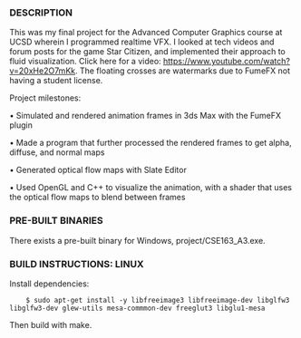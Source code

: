 ### DESCRIPTION

This was my final project for the Advanced Computer Graphics course at UCSD wherein I programmed realtime VFX. I looked at tech videos and forum posts for the game Star Citizen, and implemented their approach to fluid visualization. Click here for a video: https://www.youtube.com/watch?v=20xHe2O7mKk. The floating crosses are watermarks due to FumeFX not having a student license.

Project milestones:

• Simulated and rendered animation frames in 3ds Max with the FumeFX plugin

• Made a program that further processed the rendered frames to get alpha, diffuse, and normal maps

• Generated optical flow maps with Slate Editor

• Used OpenGL and C++ to visualize the animation, with a shader that uses the optical flow maps to blend between frames

### PRE-BUILT BINARIES

There exists a pre-built binary for Windows, project/CSE163_A3.exe.

### BUILD INSTRUCTIONS: LINUX

Install dependencies:

```
    $ sudo apt-get install -y libfreeimage3 libfreeimage-dev libglfw3 libglfw3-dev glew-utils mesa-commmon-dev freeglut3 libglu1-mesa
```

Then build with make.
